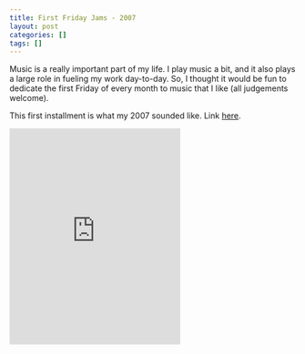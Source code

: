 ```yaml
---
title: First Friday Jams - 2007
layout: post
categories: []
tags: []
---
```


Music is a really important part of my life. I play music a bit, and it also plays a large role in fueling my work day-to-day. So, I thought it would be fun to dedicate the first Friday of every month to music that I like (all judgements welcome).

This first installment is what my 2007 sounded like. Link [here](http://open.spotify.com/user/jpinkerton88/playlist/5Rx5vp0RW0NbTKM5jO7Eg3).

<iframe src="https://embed.spotify.com/?uri=spotify:user:jpinkerton88:playlist:5Rx5vp0RW0NbTKM5jO7Eg3" width="300" height="380" frameborder="0" allowtransparency="true"></iframe>
